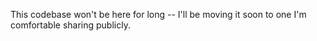 This codebase won't be here for long -- I'll be moving it soon to one I'm comfortable sharing publicly.
